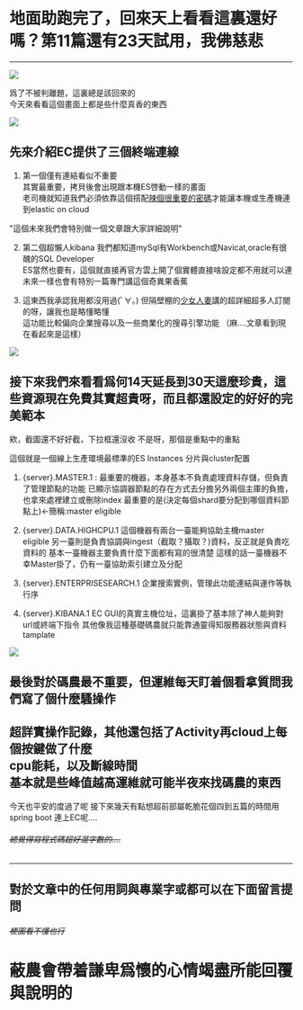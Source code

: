 # 地面助跑完了，回來天上看看這裏還好嗎？第11篇還有23天試用，我佛慈悲
---
![](https://CY810912.github.io/th12img/reBackOnCloud.png)

爲了不被判離題，這裏總是該回來的  
今天來看看這個畫面上都是些什麼真香的東西  

![](https://CY810912.github.io/th12img/endpoint.png)

## 先來介紹EC提供了三個終端連線  
1. 第一個僅有連結看似不重要  
其實最重要，拷貝後會出現跟本機ES啓動一樣的畫面    
老司機就知道我們必須依靠這個搭配[辣個很重要的密碼](https://ithelp.ithome.com.tw/articles/10237371)才能讓本機或生產機連到elastic on cloud  

"這個未來我們會特別做一個文章跟大家詳細說明"

2. 第二個超懶人kibana
我們都知道mySql有Workbench或Navicat,oracle有很醜的SQL Developer  
ES當然也要有，這個就直接再官方雲上開了個實體直接啥設定都不用就可以連
未來一樣也會有特別一篇專門講這個奇異果香蕉

3. 這東西我承認我用都沒用過(ﾟ∀。)
但隔壁棚的[少女人妻](https://ithelp.ithome.com.tw/users/20116811/ironman/3147)講的超詳細超多人訂閱的呀，讓我也是略懂略懂  
這功能比較偏向企業搜尋以及一些商業化的搜尋引擎功能
（麻....文章看到現在看起來是這樣）

![](https://CY810912.github.io/th12img/instancesZone.png)

## 接下來我們來看看爲何14天延長到30天這麼珍貴，這些資源現在免費其實超貴呀，而且都還設定的好好的完美範本

欸，截圖還不好好截，下拉框還沒收
不是呀，那個是重點中的重點

這個就是一個線上生產環境最標準的ES Instances 分片與cluster配置

1. {server}.MASTER.1 :
最重要的機器，本身基本不負責處理資料存儲，但負責了管理節點的功能
已顯示協調器節點的存在方式去分擔另外兩個主庫的負擔，也拿來處裡建立或刪除index
最重要的是(決定每個shard要分配到哪個資料節點上)<-簡稱:master eligible

2. {server}.DATA.HIGHCPU.1
這個機器有兩台一臺能夠協助主機master eligible
另一臺則是負責協調與ingest（截取？攝取？)資料，反正就是負責吃資料的
基本一臺機器主要負責什麼下面都有寫的很清楚
這樣的話一臺機器不幸Master掛了，仍有一臺協助索引建立及分配

3. {server}.ENTERPRISESEARCH.1
企業搜索實例，管理此功能連結與運作等執行序

4. {server}.KIBANA.1
EC GUI的真實主機位址，這裏掛了基本除了神人能夠對url或終端下指令
其他像我這種基礎碼農就只能靠通靈得知服務器狀態與資料tamplate

![](https://CY810912.github.io/th12img/CloudState.png)

## 最後對於碼農最不重要，但運維每天盯着個看拿質問我們寫了個什麼騷操作  
超詳實操作記錄，其他還包括了Activity再cloud上每個按鍵做了什麼  
cpu能耗，以及斷線時間  
基本就是些峰值越高運維就可能半夜來找碼農的東西
---

今天也平安的度過了呢
接下來幾天有點想超前部屬乾脆花個四到五篇的時間用spring boot 連上EC呢....

###### ~~總覺得寫程式碼超好混字數的....~~
---
## 對於文章中的任何用詞與專業字或都可以在下面留言提問 
###### ~~梗圖看不懂也行~~
# 蔽農會帶着謙卑爲懷的心情竭盡所能回覆與說明的





